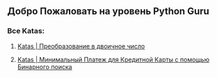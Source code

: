 ## Добро Пожаловать на уровень Python Guru


### Все Katas:

1. [Katas | Преобразование в двоичное число](https://github.com/gopjak36/pythonkata/tree/master/ru/Python%20Katas/3.%20Guru%20Python/1.%20Katas)

2. [Katas | Минимальный Платеж для Кредитной Карты с помощью Бинарного поиска  ](https://github.com/gopjak36/pythonkata/tree/master/ru/Python%20Katas/3.%20Guru%20Python/2.%20Katas)
